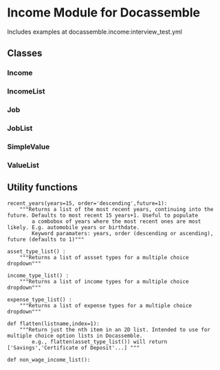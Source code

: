 # Income Module for Docassemble

Includes examples at docassemble.income:interview_test.yml

## Classes

### Income

### IncomeList

### Job

### JobList

### SimpleValue

### ValueList

## Utility functions

```
recent_years(years=15, order='descending',future=1):
    """Returns a list of the most recent years, continuing into the future. Defaults to most recent 15 years+1. Useful to populate
        a combobox of years where the most recent ones are most likely. E.g. automobile years or birthdate.
        Keyword paramaters: years, order (descending or ascending), future (defaults to 1)"""
        
asset_type_list() :
    """Returns a list of assset types for a multiple choice dropdown"""
    
income_type_list() :
    """Returns a list of income types for a multiple choice dropdown"""

expense_type_list() :
    """Returns a list of expense types for a multiple choice dropdown"""
    
def flatten(listname,index=1):
    """Return just the nth item in an 2D list. Intended to use for multiple choice option lists in Docassemble.
        e.g., flatten(asset_type_list()) will return ['Savings','Certificate of Deposit'...] """

def non_wage_income_list():
```
